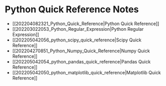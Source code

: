 # Python Quick Reference Notes

* [[202204082321_Python_Quick_Reference|Python Quick Reference]]
* [[202203022053_Python_Regular_Expression|Python Regular Expression]]
* [[202205042056_python_scipy_quick_reference|Scipy Quick Reference]]
* [[202204270851_Python_Numpy_Quick_Reference|Numpy Quick Reference]]
* [[202205042054_python_pandas_quick_reference|Pandas Quick Reference]]
* [[202205042050_python_matplotlib_quick_reference|Matplotlib Quick Reference]]


